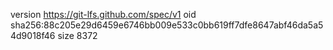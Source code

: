 version https://git-lfs.github.com/spec/v1
oid sha256:88c205e29d6459e6746bb009e533c0bb619ff7dfe8647abf46da5a54d9018f46
size 8372
